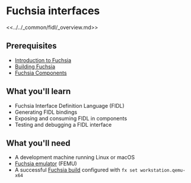 # Fuchsia interfaces

<<../../_common/fidl/_overview.md>>

## Prerequisites

*   [Introduction to Fuchsia](get-started/learn/intro/README.md)
*   [Building Fuchsia](get-started/learn/build/README.md)
*   [Fuchsia Components](get-started/learn/components/README.md)

## What you'll learn

*   Fuchsia Interface Definition Language (FIDL)
*   Generating FIDL bindings
*   Exposing and consuming FIDL in components
*   Testing and debugging a FIDL interface

## What you'll need

*   A development machine running Linux or macOS
*   [Fuchsia emulator](get-started/set_up_femu.md) (FEMU)
*   A successful [Fuchsia build](get-started/get_fuchsia_source.md)
    configured with `fx set workstation.qemu-x64`
